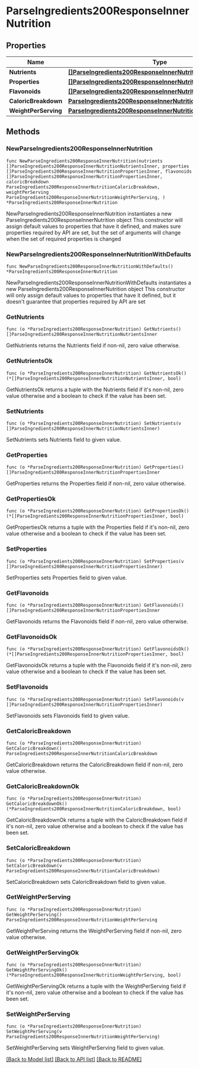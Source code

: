# ParseIngredients200ResponseInnerNutrition

## Properties

Name | Type | Description | Notes
------------ | ------------- | ------------- | -------------
**Nutrients** | [**[]ParseIngredients200ResponseInnerNutritionNutrientsInner**](ParseIngredients200ResponseInnerNutritionNutrientsInner.md) |  | 
**Properties** | [**[]ParseIngredients200ResponseInnerNutritionPropertiesInner**](ParseIngredients200ResponseInnerNutritionPropertiesInner.md) |  | 
**Flavonoids** | [**[]ParseIngredients200ResponseInnerNutritionPropertiesInner**](ParseIngredients200ResponseInnerNutritionPropertiesInner.md) |  | 
**CaloricBreakdown** | [**ParseIngredients200ResponseInnerNutritionCaloricBreakdown**](ParseIngredients200ResponseInnerNutritionCaloricBreakdown.md) |  | 
**WeightPerServing** | [**ParseIngredients200ResponseInnerNutritionWeightPerServing**](ParseIngredients200ResponseInnerNutritionWeightPerServing.md) |  | 

## Methods

### NewParseIngredients200ResponseInnerNutrition

`func NewParseIngredients200ResponseInnerNutrition(nutrients []ParseIngredients200ResponseInnerNutritionNutrientsInner, properties []ParseIngredients200ResponseInnerNutritionPropertiesInner, flavonoids []ParseIngredients200ResponseInnerNutritionPropertiesInner, caloricBreakdown ParseIngredients200ResponseInnerNutritionCaloricBreakdown, weightPerServing ParseIngredients200ResponseInnerNutritionWeightPerServing, ) *ParseIngredients200ResponseInnerNutrition`

NewParseIngredients200ResponseInnerNutrition instantiates a new ParseIngredients200ResponseInnerNutrition object
This constructor will assign default values to properties that have it defined,
and makes sure properties required by API are set, but the set of arguments
will change when the set of required properties is changed

### NewParseIngredients200ResponseInnerNutritionWithDefaults

`func NewParseIngredients200ResponseInnerNutritionWithDefaults() *ParseIngredients200ResponseInnerNutrition`

NewParseIngredients200ResponseInnerNutritionWithDefaults instantiates a new ParseIngredients200ResponseInnerNutrition object
This constructor will only assign default values to properties that have it defined,
but it doesn't guarantee that properties required by API are set

### GetNutrients

`func (o *ParseIngredients200ResponseInnerNutrition) GetNutrients() []ParseIngredients200ResponseInnerNutritionNutrientsInner`

GetNutrients returns the Nutrients field if non-nil, zero value otherwise.

### GetNutrientsOk

`func (o *ParseIngredients200ResponseInnerNutrition) GetNutrientsOk() (*[]ParseIngredients200ResponseInnerNutritionNutrientsInner, bool)`

GetNutrientsOk returns a tuple with the Nutrients field if it's non-nil, zero value otherwise
and a boolean to check if the value has been set.

### SetNutrients

`func (o *ParseIngredients200ResponseInnerNutrition) SetNutrients(v []ParseIngredients200ResponseInnerNutritionNutrientsInner)`

SetNutrients sets Nutrients field to given value.


### GetProperties

`func (o *ParseIngredients200ResponseInnerNutrition) GetProperties() []ParseIngredients200ResponseInnerNutritionPropertiesInner`

GetProperties returns the Properties field if non-nil, zero value otherwise.

### GetPropertiesOk

`func (o *ParseIngredients200ResponseInnerNutrition) GetPropertiesOk() (*[]ParseIngredients200ResponseInnerNutritionPropertiesInner, bool)`

GetPropertiesOk returns a tuple with the Properties field if it's non-nil, zero value otherwise
and a boolean to check if the value has been set.

### SetProperties

`func (o *ParseIngredients200ResponseInnerNutrition) SetProperties(v []ParseIngredients200ResponseInnerNutritionPropertiesInner)`

SetProperties sets Properties field to given value.


### GetFlavonoids

`func (o *ParseIngredients200ResponseInnerNutrition) GetFlavonoids() []ParseIngredients200ResponseInnerNutritionPropertiesInner`

GetFlavonoids returns the Flavonoids field if non-nil, zero value otherwise.

### GetFlavonoidsOk

`func (o *ParseIngredients200ResponseInnerNutrition) GetFlavonoidsOk() (*[]ParseIngredients200ResponseInnerNutritionPropertiesInner, bool)`

GetFlavonoidsOk returns a tuple with the Flavonoids field if it's non-nil, zero value otherwise
and a boolean to check if the value has been set.

### SetFlavonoids

`func (o *ParseIngredients200ResponseInnerNutrition) SetFlavonoids(v []ParseIngredients200ResponseInnerNutritionPropertiesInner)`

SetFlavonoids sets Flavonoids field to given value.


### GetCaloricBreakdown

`func (o *ParseIngredients200ResponseInnerNutrition) GetCaloricBreakdown() ParseIngredients200ResponseInnerNutritionCaloricBreakdown`

GetCaloricBreakdown returns the CaloricBreakdown field if non-nil, zero value otherwise.

### GetCaloricBreakdownOk

`func (o *ParseIngredients200ResponseInnerNutrition) GetCaloricBreakdownOk() (*ParseIngredients200ResponseInnerNutritionCaloricBreakdown, bool)`

GetCaloricBreakdownOk returns a tuple with the CaloricBreakdown field if it's non-nil, zero value otherwise
and a boolean to check if the value has been set.

### SetCaloricBreakdown

`func (o *ParseIngredients200ResponseInnerNutrition) SetCaloricBreakdown(v ParseIngredients200ResponseInnerNutritionCaloricBreakdown)`

SetCaloricBreakdown sets CaloricBreakdown field to given value.


### GetWeightPerServing

`func (o *ParseIngredients200ResponseInnerNutrition) GetWeightPerServing() ParseIngredients200ResponseInnerNutritionWeightPerServing`

GetWeightPerServing returns the WeightPerServing field if non-nil, zero value otherwise.

### GetWeightPerServingOk

`func (o *ParseIngredients200ResponseInnerNutrition) GetWeightPerServingOk() (*ParseIngredients200ResponseInnerNutritionWeightPerServing, bool)`

GetWeightPerServingOk returns a tuple with the WeightPerServing field if it's non-nil, zero value otherwise
and a boolean to check if the value has been set.

### SetWeightPerServing

`func (o *ParseIngredients200ResponseInnerNutrition) SetWeightPerServing(v ParseIngredients200ResponseInnerNutritionWeightPerServing)`

SetWeightPerServing sets WeightPerServing field to given value.



[[Back to Model list]](../README.md#documentation-for-models) [[Back to API list]](../README.md#documentation-for-api-endpoints) [[Back to README]](../README.md)


